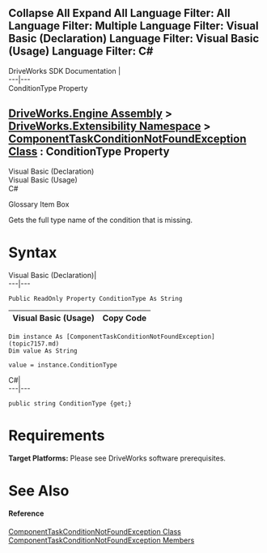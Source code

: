 Collapse All Expand All Language Filter: All  Language Filter: Multiple  Language Filter: Visual Basic (Declaration) Language Filter: Visual Basic (Usage) Language Filter: C#  
---  
DriveWorks SDK Documentation  |   
---|---  
ConditionType Property   
  
[DriveWorks.Engine Assembly](topic2156.md) > [DriveWorks.Extensibility Namespace](topic7150.md) > [ComponentTaskConditionNotFoundException Class](topic7157.md) : ConditionType Property  
---  
  
Visual Basic (Declaration)    
Visual Basic (Usage)    
C# 

Glossary Item Box

Gets the full type name of the condition that is missing. 

# Syntax

Visual Basic (Declaration)|   
---|---  
      
    
    Public ReadOnly Property ConditionType As String  
  
Visual Basic (Usage)| Copy Code  
---|---  
      
    
    Dim instance As [ComponentTaskConditionNotFoundException](topic7157.md)
    Dim value As String
     
    value = instance.ConditionType  
  
C#|   
---|---  
      
    
    public string ConditionType {get;}  
  
# Requirements

**Target Platforms:** Please see DriveWorks software prerequisites.

# See Also

#### Reference

[ComponentTaskConditionNotFoundException Class](topic7157.md)   
[ComponentTaskConditionNotFoundException Members](topic7158.md)


